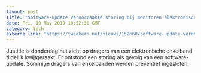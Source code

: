 ```yaml
---
layout: post
title: "Software-update veroorzaakte storing bij monitoren elektronische enkelbanden"
date: Fri, 10 May 2019 10:52:30 GMT
category: tech
externe_link: "https://tweakers.net/nieuws/152660/software-update-veroorzaakte-storing-bij-monitoren-elektronische-enkelbanden.html"
---
```


Justitie is donderdag het zicht op dragers van een elektronische enkelband tijdelijk kwijtgeraakt. Er ontstond een storing als gevolg van een software-update. Sommige dragers van enkelbanden werden preventief ingesloten.<img src="http://feeds.feedburner.com/~r/tweakers/mixed/~4/jdlGos4T84E" height="1" width="1" alt=""/>
